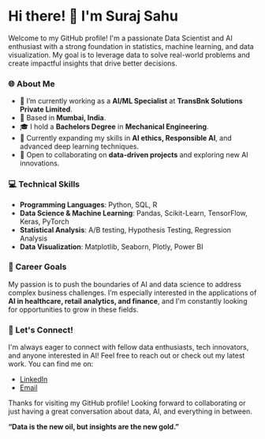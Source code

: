 # Hi there! 👋 I'm Suraj Sahu
Welcome to my GitHub profile! I'm a passionate Data Scientist and AI enthusiast with a strong foundation in statistics, machine learning, and data visualization. 
My goal is to leverage data to solve real-world problems and create impactful insights that drive better decisions.

### 🌐 About Me
- 💼 I’m currently working as a **AI/ML Specialist** at **TransBnk Solutions Private Limited**.
- 📍 Based in **Mumbai, India**.
- 🎓 I hold a **Bachelors Degree** in **Mechanical Engineering**.
- 🌱 Currently expanding my skills in **AI ethics, Responsible AI**, and advanced deep learning techniques.
- 🚀 Open to collaborating on **data-driven projects** and exploring new AI innovations.

### 💻 Technical Skills
- **Programming Languages**: Python, SQL, R
- **Data Science & Machine Learning**: Pandas, Scikit-Learn, TensorFlow, Keras, PyTorch
- **Statistical Analysis**: A/B testing, Hypothesis Testing, Regression Analysis
- **Data Visualization**: Matplotlib, Seaborn, Plotly, Power BI

### 🎯 Career Goals
My passion is to push the boundaries of AI and data science to address complex business challenges. 
I’m especially interested in the applications of **AI in healthcare, retail analytics, and finance**, and I'm constantly looking for opportunities to grow in these fields.

### 💬 Let's Connect!
I'm always eager to connect with fellow data enthusiasts, tech innovators, and anyone interested in AI! Feel free to reach out or check out my latest work. You can find me on:

- [LinkedIn](https://www.linkedin.com/in/sahusuraj542)
- [Email](sahusuraj542@gmail.com)

Thanks for visiting my GitHub profile! Looking forward to collaborating or just having a great conversation about data, AI, and everything in between.

**“Data is the new oil, but insights are the new gold.”**
